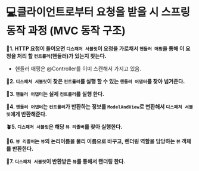 # 💻클라이언트로부터 요청을 받을 시 스프링 동작 과정 (MVC 동작 구조)  
  
**🍄1. HTTP 요청이 들어오면 `디스패처 서블릿`이 요청을 가로채서 `핸들러 매핑`을 통해 이 요청을 처리 할 `컨트롤러`(핸들러)가 있는지 찾는다.**  
* 핸들러 매핑은 @Controller를 이미 스캔해서 가지고 있음.  

**🌲2. `디스패처 서블릿`이 찾은 `컨트롤러`를 실행 할 수 있는 `핸들러 어댑터`를 찾아 넘겨준다.**  
  
  
**🌳3. `핸들러 어댑터`는 실제 `컨트롤러`를 실행 한다.**   


**🌴4. `핸들러 어댑터`는 `컨트롤러`가 반환하는 정보를 `ModelAndView`로 변환해서 `디스패처 서블릿`에게 반환해준다.**   


**🪴5. `디스패처 서블릿`은 해당 `뷰 리졸버`를 찾아 실행한다.**  


**🌵6. `뷰 리졸버`는 `뷰`의 논리이름을 물리 이름으로 바꾸고, 렌더링 역할을 담당하는 `뷰` 객체를 반환한다.**  
  
**🌟7. `디스패처 서블릿`이 반환받은 `뷰`를 통해서 랜더링 한다.**  


